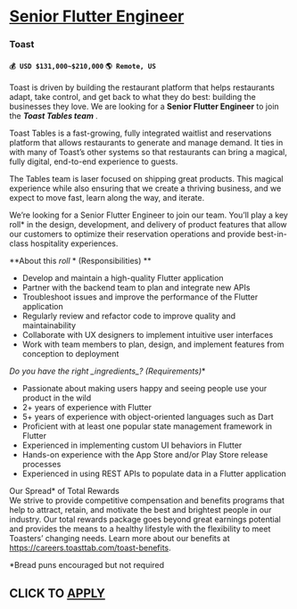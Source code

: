 # [Senior Flutter Engineer](https://www.remotewlb.com/apply/senior-flutter-engineer-108821)  
### Toast  
#### `💰 USD $131,000~$210,000` `🌎 Remote, US`  

Toast is driven by building the restaurant platform that helps restaurants adapt, take control, and get back to what they do best: building the businesses they love. We are looking for a **Senior Flutter Engineer** to join the **_Toast Tables team_** _._

Toast Tables is a fast-growing, fully integrated waitlist and reservations platform that allows restaurants to generate and manage demand. It ties in with many of Toast’s other systems so that restaurants can bring a magical, fully digital, end-to-end experience to guests.

The Tables team is laser focused on shipping great products. This magical experience while also ensuring that we create a thriving business, and we expect to move fast, learn along the way, and iterate.

We’re looking for a Senior Flutter Engineer to join our team. You’ll play a key roll* in the design, development, and delivery of product features that allow our customers to optimize their reservation operations and provide best-in-class hospitality experiences.

**About this _roll_ * (Responsibilities) **

  * Develop and maintain a high-quality Flutter application
  * Partner with the backend team to plan and integrate new APIs
  * Troubleshoot issues and improve the performance of the Flutter application
  * Regularly review and refactor code to improve quality and maintainability
  * Collaborate with UX designers to implement intuitive user interfaces
  * Work with team members to plan, design, and implement features from conception to deployment

**Do you have the right _ingredients*_? (Requirements)**

  * Passionate about making users happy and seeing people use your product in the wild
  * 2+ years of experience with Flutter
  * 5+ years of experience with object-oriented languages such as Dart
  * Proficient with at least one popular state management framework in Flutter
  * Experienced in implementing custom UI behaviors in Flutter
  * Hands-on experience with the App Store and/or Play Store release processes
  * Experienced in using REST APIs to populate data in a Flutter application

Our Spread* of Total Rewards  
We strive to provide competitive compensation and benefits programs that help to attract, retain, and motivate the best and brightest people in our industry. Our total rewards package goes beyond great earnings potential and provides the means to a healthy lifestyle with the flexibility to meet Toasters’ changing needs. Learn more about our benefits at https://careers.toasttab.com/toast-benefits.

  
  

*Bread puns encouraged but not required

  
  

  
## CLICK TO [APPLY](https://www.remotewlb.com/apply/senior-flutter-engineer-108821)

